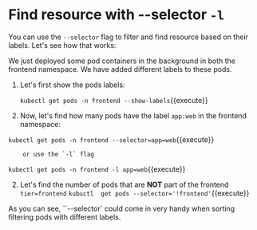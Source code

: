 # Find resource with --selector `-l`

You can use the `--selector` flag to filter and find resource based on their labels. Let's see how that works:

We just deployed some pod containers in the background in both the frontend namespace. We have added different labels to these pods. 

1. Let's first show  the pods labels:

    `kubectl get pods -n frontend --show-labels`{{execute}}
 
 1. Now, let's  find how many pods have the label `app:web` in the frontend namespace:
   
   `kubectl get pods -n frontend --selector=app=web`{{execute}} 

        or use the `-l` flag

   `kubectl get pods -n frontend -l app=web`{{execute}}

2. Let's find the number of pods that are **NOT** part of the frontend  `tier=frontend`
   `kubuctl  get pods --selector='!frontend'`{{execute}}


As you can see, ``--selector` could come in very handy when sorting filtering pods with different labels.
